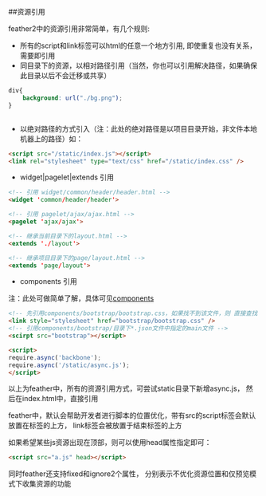 ##资源引用

feather2中的资源引用非常简单，有几个规则:

* 所有的script和link标签可以html的任意一个地方引用, 即使重复也没有关系， 需要即引用
* 同目录下的资源，以相对路径引用（当然，你也可以引用解决路径，如果确保此目录以后不会迁移或共享）

```css
div{
    background: url("./bg.png");
}
```

```js

```

* 以绝对路径的方式引入（注：此处的绝对路径是以项目目录开始，非文件本地机器上的路径）如：

```html
<script src="/static/index.js"></script>
<link rel="stylesheet" type="text/css" href="/static/index.css" />
```

* widget|pagelet|extends 引用

```html
<!-- 引用 widget/common/header/header.html -->
<widget 'common/header/header'> 

<!-- 引用 pagelet/ajax/ajax.html -->
<pagelet 'ajax/ajax'>

<!-- 继承当前目录下的layout.html -->
<extends './layout'>

<!-- 继承项目目录下的page/layout.html -->
<extends 'page/layout'>
```

* components 引用

注：此处可做简单了解，具体可见[components]()


```html
<!-- 先引用components/bootstrap/bootstrap.css，如果找不到该文件，则 直接查找 bootstrap/bootstrap.css文件 -->
<link style="stylesheet" href="bootstrap/bootstrap.css" />
<!-- 引用components/bootstrap/目录下*.json文件中指定的main文件 -->
<scirpt src="bootstrap"></script>

<script>
require.async('backbone');
require.async('/static/async.js');
</script>
```

以上为feather中，所有的资源引用方式，可尝试static目录下新增async.js， 然后在index.html中，直接引用

feather中，默认会帮助开发者进行脚本的位置优化，带有src的script标签会默认放置在</body>标签的上方， link标签会被放置于</head>结束标签的上方

如果希望某些js资源出现在顶部，则可以使用head属性指定即可：

```html
<script src="a.js" head></script>
```

同时feather还支持fixed和ignore2个属性， 分别表示不优化资源位置和仅预览模式下收集资源的功能
